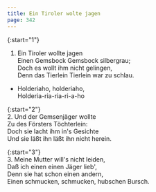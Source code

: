 ```yaml
---
title: Ein Tiroler wolte jagen
page: 342
---  
```



{:start="1"}  
1. Ein Tiroler wollte jagen  
Einen Gemsbock Gemsbock silbergrau;  
Doch es wollt ihm nicht gelingen,  
Denn das Tierlein Tierlein war zu schlau.  


- Holderiaho, holderiaho,  
Holderia-ria-ria-ri-a-ho  


{:start="2"}  
2. Und der Gemsenjäger wollte  
Zu des Försters Töchterlein:  
Doch sie lacht ihm in's Gesichte  
Und sie läßt ihn läßt ihn nicht herein.  


{:start="3"}  
3. Meine Mutter will's nicht leiden,  
Daß ich einen einen Jäger lieb',  
Denn sie hat schon einen andern,  
Einen schmucken, schmucken, hubschen Bursch.  